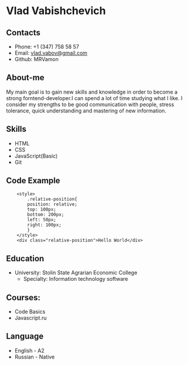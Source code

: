 # Vlad Vabishchevich

## Contacts
* Phone: +1 (347) 758 58 57
* Email: vlad.vabov@gmail.com
* Github: MRVamon

## About-me
My main goal is to gain new skills and knowledge in order to become a strong forntend-developer.I can spend a lot of time studying what I like. I consider my strengths to be good communication with people, stress tolerance, quick understanding and mastering of new information.

## Skills
* HTML
* CSS
* JavaScript(Basic)
* Git

## Code Example
```
    <style>
        .relative-position{
        position: relative;
        top: 100px;
        bottom: 200px;
        left: 50px;
        right: 100px;
        }
    </style>
    <div class="relative-position">Hello World</div>
```
## Education
* University: Stolin State Agrarian Economic College
    * Specialty: Information technology software
## Courses:
* Code Basics
* Javascript.ru
## Language
* English - A2
* Russian - Native
